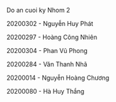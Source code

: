 Do an cuoi ky Nhom 2

20200302 - Nguyễn Huy Phát

20200297 - Hoàng Công Nhiên

20200304 - Phan Vũ Phong

20200284 - Văn Thanh Nhã

20200014 - Nguyễn Hoàng Chương

20200080 - Hà Huy Thắng


